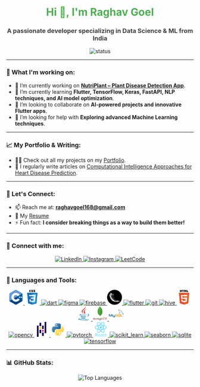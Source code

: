 <h1 align="center" style="color: #4CAF50;">Hi 👋, I'm Raghav Goel</h1>
<h3 align="center" style="color: #3f3f3f;">A passionate developer specializing in Data Science & ML from India</h3>

<p align="center">
    <img src="https://img.shields.io/badge/Status-Open%20to%20Collaboration-brightgreen" alt="status" />
</p>

---

### 🚀 What I'm working on:
- 🔭 I’m currently working on **[NutriPlant – Plant Disease Detection App](https://github.com/raghavgoel168/NutriPlant)**.
- 🌱 I’m currently learning **Flutter, TensorFlow, Keras, FastAPI, NLP techniques, and AI model optimization**.
- 👯 I’m looking to collaborate on **AI-powered projects and innovative Flutter apps**.
- 🤝 I’m looking for help with **Exploring advanced Machine Learning techniques**.

---

### 📈 My Portfolio & Writing:
- 👨‍💻 Check out all my projects on my [Portfolio](https://raghavgoel168.github.io/MyPortfolio/).
- 📝 I regularly write articles on [Computational Intelligence Approaches for Heart Disease Prediction](https://biomedpharmajournal.org/vol17no4/computational-intelligence-approaches-for-heart-disease-prediction-a-comparative-evaluation/).

---

### 💬 Let's Connect:
- 📫 Reach me at: **[raghavgoel168@gmail.com](mailto:raghavgoel168@gmail.com)**
- 📝 My [Resume](https://github.com/raghavgoel168/raghavgoel168/blob/main/Raghav%20Goel%20Resume%20New%202.pdf)
- ⚡ Fun fact: **I consider breaking things as a way to build them better!**

---

### 📱 Connect with me:
<p align="center">
    <a href="https://linkedin.com/in/raghavgoel29" target="blank">
        <img src="https://img.shields.io/badge/LinkedIn-%40raghavgoel29-blue" alt="LinkedIn" />
    </a>
    <a href="https://instagram.com/raghavgoel168" target="blank">
        <img src="https://img.shields.io/badge/Instagram-%40raghavgoel168-pink" alt="Instagram" />
    </a>
    <a href="https://www.leetcode.com/raghavgoel21" target="blank">
        <img src="https://img.shields.io/badge/LeetCode-%40raghavgoel21-yellow" alt="LeetCode" />
    </a>
</p>

---

### 🔧 Languages and Tools:

<p align="center">
  <!-- C++ -->
  <a href="https://www.w3schools.com/cpp/" target="_blank" rel="noreferrer">
    <img src="https://raw.githubusercontent.com/devicons/devicon/master/icons/cplusplus/cplusplus-original.svg" alt="cplusplus" width="40" height="40"/>
    <span></span>
  </a> 
  <!-- CSS -->
  <a href="https://www.w3schools.com/css/" target="_blank" rel="noreferrer">
    <img src="https://raw.githubusercontent.com/devicons/devicon/master/icons/css3/css3-original-wordmark.svg" alt="css3" width="40" height="40"/>
  </a>
  <!-- Dart -->
  <a href="https://dart.dev" target="_blank" rel="noreferrer">
    <img src="https://www.vectorlogo.zone/logos/dartlang/dartlang-icon.svg" alt="dart" width="40" height="40"/>
  </a>
  <!-- Figma -->
  <a href="https://www.figma.com/" target="_blank" rel="noreferrer">
    <img src="https://www.vectorlogo.zone/logos/figma/figma-icon.svg" alt="figma" width="40" height="40"/>
  </a>
  <!-- Firebase -->
  <a href="https://firebase.google.com/" target="_blank" rel="noreferrer">
    <img src="https://www.vectorlogo.zone/logos/firebase/firebase-icon.svg" alt="firebase" width="40" height="40"/>
  </a>
  <!-- Flask -->
  <a href="https://flask.palletsprojects.com/" target="_blank" rel="noreferrer">
    <img src="https://github.com/raghavgoel168/raghavgoel168/blob/main/kindpng_1882559.png" alt="flask" width="40" height="40"/>
  </a>
  <!-- Flutter -->
  <a href="https://flutter.dev" target="_blank" rel="noreferrer">
    <img src="https://www.vectorlogo.zone/logos/flutterio/flutterio-icon.svg" alt="flutter" width="40" height="40"/>
  </a>
  <!-- Git -->
  <a href="https://git-scm.com/" target="_blank" rel="noreferrer">
    <img src="https://www.vectorlogo.zone/logos/git-scm/git-scm-icon.svg" alt="git" width="40" height="40"/>
  </a>
  <!-- Hive -->
  <a href="https://hive.apache.org/" target="_blank" rel="noreferrer">
    <img src="https://www.vectorlogo.zone/logos/apache_hive/apache_hive-icon.svg" alt="hive" width="40" height="40"/>
  </a>
  <!-- HTML -->
  <a href="https://www.w3.org/html/" target="_blank" rel="noreferrer">
    <img src="https://raw.githubusercontent.com/devicons/devicon/master/icons/html5/html5-original-wordmark.svg" alt="html5" width="40" height="40"/>
  </a>
  <!-- Java -->
  <a href="https://www.java.com" target="_blank" rel="noreferrer">
    <img src="https://raw.githubusercontent.com/devicons/devicon/master/icons/java/java-original.svg" alt="java" width="40" height="40"/>
  </a>
  <!-- MongoDB -->
  <a href="https://www.mongodb.com/" target="_blank" rel="noreferrer">
    <img src="https://raw.githubusercontent.com/devicons/devicon/master/icons/mongodb/mongodb-original-wordmark.svg" alt="mongodb" width="40" height="40"/>
  </a>
  <!-- MySQL -->
  <a href="https://www.mysql.com/" target="_blank" rel="noreferrer">
    <img src="https://raw.githubusercontent.com/devicons/devicon/master/icons/mysql/mysql-original-wordmark.svg" alt="mysql" width="40" height="40"/>
  </a>
  <br>
  <!-- OpenCV -->
  <a href="https://opencv.org/" target="_blank" rel="noreferrer">
    <img src="https://www.vectorlogo.zone/logos/opencv/opencv-icon.svg" alt="opencv" width="40" height="40"/>
  </a>
  <!-- Pandas -->
  <a href="https://pandas.pydata.org/" target="_blank" rel="noreferrer">
    <img src="https://raw.githubusercontent.com/devicons/devicon/2ae2a900d2f041da66e950e4d48052658d850630/icons/pandas/pandas-original.svg" alt="pandas" width="40" height="40"/>
  </a>
  <!-- Python -->
  <a href="https://www.python.org" target="_blank" rel="noreferrer">
    <img src="https://raw.githubusercontent.com/devicons/devicon/master/icons/python/python-original.svg" alt="python" width="40" height="40"/>
  </a>
  <!-- PyTorch -->
  <a href="https://pytorch.org/" target="_blank" rel="noreferrer">
    <img src="https://www.vectorlogo.zone/logos/pytorch/pytorch-icon.svg" alt="pytorch" width="40" height="40"/>
  </a>
  <!-- React -->
  <a href="https://reactjs.org/" target="_blank" rel="noreferrer">
    <img src="https://raw.githubusercontent.com/devicons/devicon/master/icons/react/react-original-wordmark.svg" alt="react" width="40" height="40"/>
  </a>
  <!-- Scikit-Learn -->
  <a href="https://scikit-learn.org/" target="_blank" rel="noreferrer">
    <img src="https://upload.wikimedia.org/wikipedia/commons/0/05/Scikit_learn_logo_small.svg" alt="scikit_learn" width="40" height="40"/>
  </a>
  <!-- Seaborn -->
  <a href="https://seaborn.pydata.org/" target="_blank" rel="noreferrer">
    <img src="https://seaborn.pydata.org/_images/logo-mark-lightbg.svg" alt="seaborn" width="40" height="40"/>
  </a>
  <!-- SQLite -->
  <a href="https://www.sqlite.org/" target="_blank" rel="noreferrer">
    <img src="https://www.vectorlogo.zone/logos/sqlite/sqlite-icon.svg" alt="sqlite" width="40" height="40"/>
  </a>
  <!-- TensorFlow -->
  <a href="https://www.tensorflow.org" target="_blank" rel="noreferrer">
    <img src="https://www.vectorlogo.zone/logos/tensorflow/tensorflow-icon.svg" alt="tensorflow" width="40" height="40"/>
  </a>
</p>

---

### 📊 GitHub Stats:

<p align="center">
    <img src="https://github-readme-stats.vercel.app/api/top-langs?username=raghavgoel168&layout=compact&theme=radical" alt="Top Languages" />
</p>
